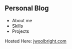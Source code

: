 ## Personal Blog
- About me
- Skills
- Projects

Hosted Here: [jwoolbright.com](https://jwoolbright.com)
